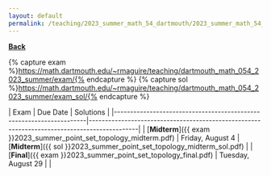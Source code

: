 ```yaml
---
layout: default
permalink: /teaching/2023_summer_math_54_dartmouth/2023_summer_math_54_exams/
---
```

[**Back**](../)

{% capture exam %}https://math.dartmouth.edu/~rmaguire/teaching/dartmouth_math_054_2023_summer/exam/{% endcapture %}
{% capture sol %}https://math.dartmouth.edu/~rmaguire/teaching/dartmouth_math_054_2023_summer/exam_sol/{% endcapture %}

| Exam                                                                | Due Date           | Solutions                                                              |
|---------------------------------------------------------------------|---------------------------------------------------------------------------------------------|
| [**Midterm**]({{ exam }}2023_summer_point_set_topology_midterm.pdf) | Friday, August 4   | [**Midterm**]({{ sol }}2023_summer_point_set_topology_midterm_sol.pdf) |
| [**Final**]({{ exam }}2023_summer_point_set_topology_final.pdf)     | Tuesday, August 29 | |
